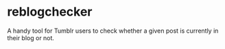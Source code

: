 # reblogchecker

A handy tool for Tumblr users to check whether a given post is currently in their blog or not.
